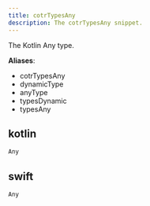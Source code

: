 ```yaml
---
title: cotrTypesAny
description: The cotrTypesAny snippet.
---
```


The Kotlin Any type.

**Aliases**:
- cotrTypesAny
- dynamicType
- anyType
- typesDynamic
- typesAny

## kotlin
```kotlin
Any
```

## swift
```swift
Any
```

